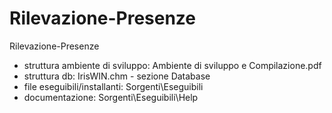 # Rilevazione-Presenze
Rilevazione-Presenze

- struttura ambiente di sviluppo: Ambiente di sviluppo e Compilazione.pdf
- struttura db: IrisWIN.chm - sezione Database
- file eseguibili/installanti: Sorgenti\Eseguibili
- documentazione: Sorgenti\Eseguibili\Help
